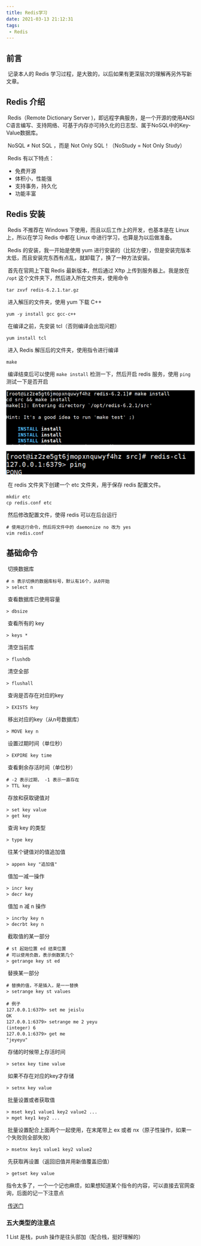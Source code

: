 ```yaml
---
title: Redis学习
date: 2021-03-13 21:12:31
tags:
 - Redis
---
```


## 前言

​	记录本人的 Redis 学习过程，是大致的，以后如果有更深层次的理解再另外写新文章。

## Redis 介绍

​	Redis（Remote Dictionary Server )，即远程字典服务，是一个开源的使用ANSI C语言编写、支持网络、可基于内存亦可持久化的日志型、属于NoSQL中的Key-Value数据库。

​	NoSQL ≠ Not SQL ，而是 Not Only SQL！（NoStudy = Not Only Study）

​	Redis 有以下特点：

- 免费开源
- 体积小，性能强
- 支持事务，持久化
- 功能丰富

## Redis 安装

​	Redis 不推荐在 Windows 下使用，而且以后工作上的开发，也基本是在 Linux 上，所以在学习 Redis 中都在 Linux 中进行学习，也算是为以后做准备。

​	Redis 的安装，我一开始是使用 yum 进行安装的（比较方便），但是安装完版本太低，而且安装完东西有点乱，就卸载了，换了一种方法安装。

​	首先在官网上下载 Redis 最新版本，然后通过 Xftp 上传到服务器上。我是放在 `/opt` 这个文件夹下，然后进入所在文件夹，使用命令

```shell
tar zxvf redis-6.2.1.tar.gz
```

​	进入解压的文件夹，使用 yum 下载 C++

```shell
yum -y install gcc gcc-c++
```

​	在编译之前，先安装 tcl（否则编译会出现问题）

```
yum install tcl
```

​	进入 Redis 解压后的文件夹，使用指令进行编译

```shell
make
```

​	编译结束后可以使用 `make install` 检测一下，然后开启 redis 服务，使用 `ping` 测试一下是否开启

![make_install](Redis学习/1.png)

![make_install](Redis学习/2.png)

​	在 redis 文件夹下创建一个 etc 文件夹，用于保存 redis 配置文件。

```shell
mkdir etc
cp redis.conf etc
```

​	然后修改配置文件，使得 redis 可以在后台运行

```shell
# 使用这行命令，然后将文件中的 daemonize no 改为 yes
vim redis.conf

```

## 基础命令

​	切换数据库

```shell
# n 表示切换的数据库标号，默认有16个，从0开始
> select n
```

​	查看数据库已使用容量

```
> dbsize
```

​	查看所有的 key

```shell
> keys *
```

​	清空当前库

```shell
> flushdb
```

​	清空全部

```
> flushall
```

​	查询是否存在对应的key

```shell
> EXISTS key
```

​	移出对应的key（从n号数据库）

```shell
> MOVE key n
```

​	设置过期时间（单位秒）

```shell
> EXPIRE key time
```

​	查看剩余存活时间（单位秒） 

```shell
# -2 表示过期， -1 表示一直存在
> TTL key
```

​	存放和获取键值对

```shell
> set key value
> get key
```

​	查询 key 的类型

```
> type key
```

​	往某个键值对的值追加值

```shell
> appen key "追加值"
```

​	值加一减一操作

```shell
> incr key
> decr key
```

​	值加 n 减 n 操作

```shell
> incrby key n
> decrbt key n
```

​	截取值的某一部分

```shell
# st 起始位置 ed 结束位置
# 可以使用负数，表示倒数第几个
> getrange key st ed
```

​	替换某一部分

```shell
# 替换的值，不是插入，是一一替换
> setrange key st values

# 例子
127.0.0.1:6379> set me jeislu
OK
127.0.0.1:6379> setrange me 2 yeyu
(integer) 6
127.0.0.1:6379> get me
"jeyeyu"
```

​	存储的时候带上存活时间

```shell
> setex key time value
```

​	如果不存在对应的key才存储

```shell
> setnx key value
```

​	批量设置或者获取值

```shell
> mset key1 value1 key2 value2 ...
> mget key1 key2 ...
```

​	批量设置配合上面两个一起使用，在末尾带上 ex 或者 nx（原子性操作，如果一个失败则全部失败）

```shell
> msetnx key1 value1 key2 value2
```

​	先获取再设置（返回旧值并用新值覆盖旧值）

```shell
> getset key value
```

​	指令太多了，一个一个记也麻烦，如果想知道某个指令的内容，可以直接去官网查询，后面的记一下注意点

​	<a href="http://www.redis.cn/commands.html">传送门</a>

### 五大类型的注意点

1 List 是栈，push 操作是往头部加（配合栈，挺好理解的）